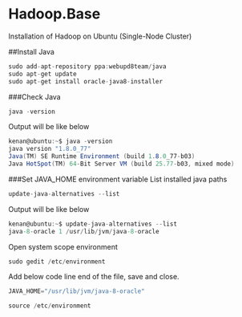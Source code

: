 # Hadoop.Base
Installation of Hadoop on Ubuntu (Single-Node Cluster)


##Install Java
```csharp
sudo add-apt-repository ppa:webupd8team/java
sudo apt-get update
sudo apt-get install oracle-java8-installer
```

###Check Java
```csharp
java -version
```
Output will be like below
```csharp
kenan@ubuntu:~$ java -version
java version "1.8.0_77"
Java(TM) SE Runtime Environment (build 1.8.0_77-b03)
Java HotSpot(TM) 64-Bit Server VM (build 25.77-b03, mixed mode)
```

###Set JAVA_HOME environment variable
List installed java paths
```csharp
update-java-alternatives --list
```

Output will be like below
```csharp
kenan@ubuntu:~$ update-java-alternatives --list
java-8-oracle 1 /usr/lib/jvm/java-8-oracle
```

Open system scope environment
```csharp
sudo gedit /etc/environment
```

Add below code line end of the file, save and close.
```csharp
JAVA_HOME="/usr/lib/jvm/java-8-oracle"
```

```csharp
source /etc/environment
```
